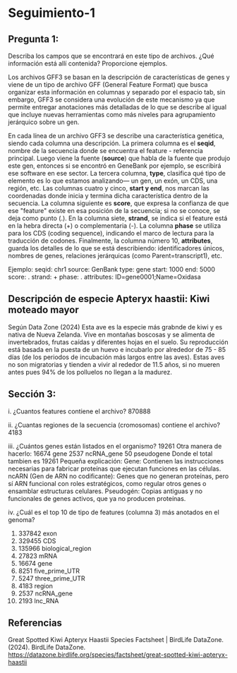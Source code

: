 # Seguimiento-1
## Pregunta 1: 
Describa los campos que se encontrará en este tipo de archivos. ¿Qué información está allí contenida? Proporcione ejemplos.

Los archivos GFF3 se basan en la descripción de características de genes  y viene de un tipo de archivo GFF (General Feature Format) que busca organizar esta información en columnas y separado por el espacio tab, sin embargo, GFF3 se considera una evolución de este mecanismo ya que permite entregar anotaciones más detalladas de lo que se describe al igual que incluye nuevas herramientas como más niveles para agrupamiento jerárquico sobre un gen.  

En cada línea de un archivo GFF3 se describe una característica genética, siendo cada columna una descripción. La primera columna es el **seqid**, nombre de la secuencia donde se encuentra el feature - referencia principal. Luego viene la fuente (**source**) que habla de la fuente que produjo este gen, entonces si se encontró en GeneBank por ejemplo, se escribirá ese software en ese sector. La tercera columna, **type**, clasifica qué tipo de elemento es lo que estamos analizando— un gen, un exón, un CDS, una región, etc. Las columnas cuatro y cinco, **start y end**, nos marcan las coordenadas donde inicia y termina dicha característica dentro de la secuencia. La columna siguiente es **score**, que expresa la confianza de que ese "feature" existe en esa posición de la secuencia; si no se conoce, se deja como punto (.). En la columna siete, **strand**, se indica si el feature está en la hebra directa (+) o complementaria (-). La columna **phase** se utiliza para los CDS (coding sequence), indicando el marco de lectura para la traducción de codones. Finalmente, la columna número 10, **attributes**, guarda los detalles de lo que se está describiendo: identificadores únicos, nombres de genes, relaciones jerárquicas (como Parent=transcript1), etc.

Ejemplo:
seqid: chr1  source: GenBank   type: gene  start: 1000  end: 5000  score: .  strand: +  phase: .  attributes: ID=gene0001;Name=Oxidasa


## Descripción de especie Apteryx haastii: Kiwi moteado mayor
Según Data Zone (2024) Esta ave es la especie más grabnde de kiwi y es nativa de Nueva Zelanda. Vive en montañas boscosas y se alimenta de invertebrados, frutas caídas y diferentes hojas en el suelo. Su reproducción está basada en la puesta de un huevo e incubarlo por alrededor de 75 - 85 días (de los periodos de incubación más largos entre las aves). Estas aves no son migratorias y tienden a vivir al rededor de 11.5 años, si no mueren antes pues 94% de los polluelos no llegan a la madurez. 

## Sección 3:
i. ¿Cuantos features contiene el archivo?
870888

ii. ¿Cuantas regiones de la secuencia (cromosomas) contiene el archivo?
4183

iii. ¿Cuántos genes están listados en el organismo?
19261
Otra manera de hacerlo: 
16674 gene
   2537 ncRNA_gene
     50 pseudogene
Donde el total tambien es 19261
Pequeña explicación: 
Gene:  Contienen las instrucciones necesarias para fabricar proteínas que ejecutan funciones en las células.
ncARN (Gen de ARN no codificante): Genes que no generan proteínas, pero sí ARN funcional con roles estratégicos, como regular otros genes o ensamblar estructuras celulares.
Pseudogén: Copias antiguas y no funcionales de genes activos, que ya no producen proteínas.


iv. ¿Cuál es el top 10 de tipo de features (columna 3) más anotados en el
genoma?

 1. 337842 exon
 2. 329455 CDS
 3. 135966 biological_region
 4. 27823 mRNA
 5. 16674 gene
 6. 8251 five_prime_UTR
 7. 5247 three_prime_UTR
 8. 4183 region
 9. 2537 ncRNA_gene
 10. 2193 lnc_RNA

## Referencias
Great Spotted Kiwi Apteryx Haastii Species Factsheet | BirdLife DataZone. (2024). BirdLife DataZone. https://datazone.birdlife.org/species/factsheet/great-spotted-kiwi-apteryx-haastii
